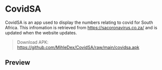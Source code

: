 # CovidSA
CovidSA is an app used to display the numbers relating to covid for South Africa. This infromation is retrieved from https://sacoronavirus.co.za/ and is updated when the website updates.
>Download APK: https://github.com/MihleDex/CovidSA/raw/main/covidsa.apk

## Preview
